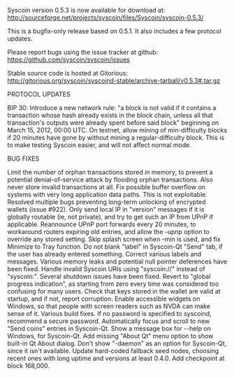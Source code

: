 ﻿Syscoin version 0.5.3 is now available for download at:
http://sourceforge.net/projects/syscoin/files/Syscoin/syscoin-0.5.3/

This is a bugfix-only release based on 0.5.1.
It also includes a few protocol updates.

Please report bugs using the issue tracker at github:
https://github.com/syscoin/syscoin/issues

Stable source code is hosted at Gitorious:
http://gitorious.org/syscoin/syscoind-stable/archive-tarball/v0.5.3#.tar.gz

PROTOCOL UPDATES

BIP 30: Introduce a new network rule: "a block is not valid if it contains a transaction whose hash already exists in the block chain, unless all that transaction's outputs were already spent before said block" beginning on March 15, 2012, 00:00 UTC.
On testnet, allow mining of min-difficulty blocks if 20 minutes have gone by without mining a regular-difficulty block. This is to make testing Syscoin easier, and will not affect normal mode.

BUG FIXES

Limit the number of orphan transactions stored in memory, to prevent a potential denial-of-service attack by flooding orphan transactions. Also never store invalid transactions at all.
Fix possible buffer overflow on systems with very long application data paths. This is not exploitable.
Resolved multiple bugs preventing long-term unlocking of encrypted wallets
(issue #922).
Only send local IP in "version" messages if it is globally routable (ie, not private), and try to get such an IP from UPnP if applicable.
Reannounce UPnP port forwards every 20 minutes, to workaround routers expiring old entries, and allow the -upnp option to override any stored setting.
Skip splash screen when -min is used, and fix Minimize to Tray function.
Do not blank "label" in Syscoin-Qt "Send" tab, if the user has already entered something.
Correct various labels and messages.
Various memory leaks and potential null pointer deferences have been fixed.
Handle invalid Syscoin URIs using "syscoin://" instead of "syscoin:".
Several shutdown issues have been fixed.
Revert to "global progress indication", as starting from zero every time was considered too confusing for many users.
Check that keys stored in the wallet are valid at startup, and if not, report corruption.
Enable accessible widgets on Windows, so that people with screen readers such as NVDA can make sense of it.
Various build fixes.
If no password is specified to syscoind, recommend a secure password.
Automatically focus and scroll to new "Send coins" entries in Syscoin-Qt.
Show a message box for --help on Windows, for Syscoin-Qt.
Add missing "About Qt" menu option to show built-in Qt About dialog.
Don't show "-daemon" as an option for Syscoin-Qt, since it isn't available.
Update hard-coded fallback seed nodes, choosing recent ones with long uptime and versions at least 0.4.0.
Add checkpoint at block 168,000.
